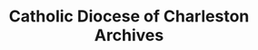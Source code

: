 ---
layout: repo
title: "Catholic Diocese of Charleston Archives"
id: 1949
permalink: repos/1949/
---